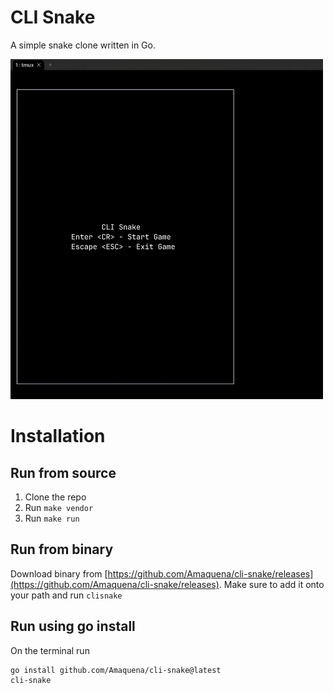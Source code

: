 # CLI Snake

A simple snake clone written in Go.

<img src="./assets/cli-snake.gif" alt="cli-snake-screen-recording" width="500" />

# Installation

## Run from source

1. Clone the repo
2. Run `make vendor`
3. Run `make run`

## Run from binary
Download binary from [https://github.com/Amaquena/cli-snake/releases](https://github.com/Amaquena/cli-snake/releases).
Make sure to add it onto your path and run `clisnake`

## Run using go install
On the terminal run
```
go install github.com/Amaquena/cli-snake@latest
cli-snake
```
